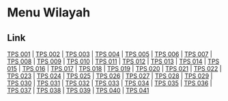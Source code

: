 # Menu Wilayah

## Link

[TPS 001](https://github.com/gigit-pemilu/pemilu-2024-93-papua-selatan/tree/main/pileg-dpr/hitung-suara/sub/93-papua-selatan/sub/04-asmat/sub/01-agats/sub/2005-bis-agats/sub/001-tps)
 | 
[TPS 002](https://github.com/gigit-pemilu/pemilu-2024-93-papua-selatan/tree/main/pileg-dpr/hitung-suara/sub/93-papua-selatan/sub/04-asmat/sub/01-agats/sub/2005-bis-agats/sub/002-tps)
 | 
[TPS 003](https://github.com/gigit-pemilu/pemilu-2024-93-papua-selatan/tree/main/pileg-dpr/hitung-suara/sub/93-papua-selatan/sub/04-asmat/sub/01-agats/sub/2005-bis-agats/sub/003-tps)
 | 
[TPS 004](https://github.com/gigit-pemilu/pemilu-2024-93-papua-selatan/tree/main/pileg-dpr/hitung-suara/sub/93-papua-selatan/sub/04-asmat/sub/01-agats/sub/2005-bis-agats/sub/004-tps)
 | 
[TPS 005](https://github.com/gigit-pemilu/pemilu-2024-93-papua-selatan/tree/main/pileg-dpr/hitung-suara/sub/93-papua-selatan/sub/04-asmat/sub/01-agats/sub/2005-bis-agats/sub/005-tps)
 | 
[TPS 006](https://github.com/gigit-pemilu/pemilu-2024-93-papua-selatan/tree/main/pileg-dpr/hitung-suara/sub/93-papua-selatan/sub/04-asmat/sub/01-agats/sub/2005-bis-agats/sub/006-tps)
 | 
[TPS 007](https://github.com/gigit-pemilu/pemilu-2024-93-papua-selatan/tree/main/pileg-dpr/hitung-suara/sub/93-papua-selatan/sub/04-asmat/sub/01-agats/sub/2005-bis-agats/sub/007-tps)
 | 
[TPS 008](https://github.com/gigit-pemilu/pemilu-2024-93-papua-selatan/tree/main/pileg-dpr/hitung-suara/sub/93-papua-selatan/sub/04-asmat/sub/01-agats/sub/2005-bis-agats/sub/008-tps)
 | 
[TPS 009](https://github.com/gigit-pemilu/pemilu-2024-93-papua-selatan/tree/main/pileg-dpr/hitung-suara/sub/93-papua-selatan/sub/04-asmat/sub/01-agats/sub/2005-bis-agats/sub/009-tps)
 | 
[TPS 010](https://github.com/gigit-pemilu/pemilu-2024-93-papua-selatan/tree/main/pileg-dpr/hitung-suara/sub/93-papua-selatan/sub/04-asmat/sub/01-agats/sub/2005-bis-agats/sub/010-tps)
 | 
[TPS 011](https://github.com/gigit-pemilu/pemilu-2024-93-papua-selatan/tree/main/pileg-dpr/hitung-suara/sub/93-papua-selatan/sub/04-asmat/sub/01-agats/sub/2005-bis-agats/sub/011-tps)
 | 
[TPS 012](https://github.com/gigit-pemilu/pemilu-2024-93-papua-selatan/tree/main/pileg-dpr/hitung-suara/sub/93-papua-selatan/sub/04-asmat/sub/01-agats/sub/2005-bis-agats/sub/012-tps)
 | 
[TPS 013](https://github.com/gigit-pemilu/pemilu-2024-93-papua-selatan/tree/main/pileg-dpr/hitung-suara/sub/93-papua-selatan/sub/04-asmat/sub/01-agats/sub/2005-bis-agats/sub/013-tps)
 | 
[TPS 014](https://github.com/gigit-pemilu/pemilu-2024-93-papua-selatan/tree/main/pileg-dpr/hitung-suara/sub/93-papua-selatan/sub/04-asmat/sub/01-agats/sub/2005-bis-agats/sub/014-tps)
 | 
[TPS 015](https://github.com/gigit-pemilu/pemilu-2024-93-papua-selatan/tree/main/pileg-dpr/hitung-suara/sub/93-papua-selatan/sub/04-asmat/sub/01-agats/sub/2005-bis-agats/sub/015-tps)
 | 
[TPS 016](https://github.com/gigit-pemilu/pemilu-2024-93-papua-selatan/tree/main/pileg-dpr/hitung-suara/sub/93-papua-selatan/sub/04-asmat/sub/01-agats/sub/2005-bis-agats/sub/016-tps)
 | 
[TPS 017](https://github.com/gigit-pemilu/pemilu-2024-93-papua-selatan/tree/main/pileg-dpr/hitung-suara/sub/93-papua-selatan/sub/04-asmat/sub/01-agats/sub/2005-bis-agats/sub/017-tps)
 | 
[TPS 018](https://github.com/gigit-pemilu/pemilu-2024-93-papua-selatan/tree/main/pileg-dpr/hitung-suara/sub/93-papua-selatan/sub/04-asmat/sub/01-agats/sub/2005-bis-agats/sub/018-tps)
 | 
[TPS 019](https://github.com/gigit-pemilu/pemilu-2024-93-papua-selatan/tree/main/pileg-dpr/hitung-suara/sub/93-papua-selatan/sub/04-asmat/sub/01-agats/sub/2005-bis-agats/sub/019-tps)
 | 
[TPS 020](https://github.com/gigit-pemilu/pemilu-2024-93-papua-selatan/tree/main/pileg-dpr/hitung-suara/sub/93-papua-selatan/sub/04-asmat/sub/01-agats/sub/2005-bis-agats/sub/020-tps)
 | 
[TPS 021](https://github.com/gigit-pemilu/pemilu-2024-93-papua-selatan/tree/main/pileg-dpr/hitung-suara/sub/93-papua-selatan/sub/04-asmat/sub/01-agats/sub/2005-bis-agats/sub/021-tps)
 | 
[TPS 022](https://github.com/gigit-pemilu/pemilu-2024-93-papua-selatan/tree/main/pileg-dpr/hitung-suara/sub/93-papua-selatan/sub/04-asmat/sub/01-agats/sub/2005-bis-agats/sub/022-tps)
 | 
[TPS 023](https://github.com/gigit-pemilu/pemilu-2024-93-papua-selatan/tree/main/pileg-dpr/hitung-suara/sub/93-papua-selatan/sub/04-asmat/sub/01-agats/sub/2005-bis-agats/sub/023-tps)
 | 
[TPS 024](https://github.com/gigit-pemilu/pemilu-2024-93-papua-selatan/tree/main/pileg-dpr/hitung-suara/sub/93-papua-selatan/sub/04-asmat/sub/01-agats/sub/2005-bis-agats/sub/024-tps)
 | 
[TPS 025](https://github.com/gigit-pemilu/pemilu-2024-93-papua-selatan/tree/main/pileg-dpr/hitung-suara/sub/93-papua-selatan/sub/04-asmat/sub/01-agats/sub/2005-bis-agats/sub/025-tps)
 | 
[TPS 026](https://github.com/gigit-pemilu/pemilu-2024-93-papua-selatan/tree/main/pileg-dpr/hitung-suara/sub/93-papua-selatan/sub/04-asmat/sub/01-agats/sub/2005-bis-agats/sub/026-tps)
 | 
[TPS 027](https://github.com/gigit-pemilu/pemilu-2024-93-papua-selatan/tree/main/pileg-dpr/hitung-suara/sub/93-papua-selatan/sub/04-asmat/sub/01-agats/sub/2005-bis-agats/sub/027-tps)
 | 
[TPS 028](https://github.com/gigit-pemilu/pemilu-2024-93-papua-selatan/tree/main/pileg-dpr/hitung-suara/sub/93-papua-selatan/sub/04-asmat/sub/01-agats/sub/2005-bis-agats/sub/028-tps)
 | 
[TPS 029](https://github.com/gigit-pemilu/pemilu-2024-93-papua-selatan/tree/main/pileg-dpr/hitung-suara/sub/93-papua-selatan/sub/04-asmat/sub/01-agats/sub/2005-bis-agats/sub/029-tps)
 | 
[TPS 030](https://github.com/gigit-pemilu/pemilu-2024-93-papua-selatan/tree/main/pileg-dpr/hitung-suara/sub/93-papua-selatan/sub/04-asmat/sub/01-agats/sub/2005-bis-agats/sub/030-tps)
 | 
[TPS 031](https://github.com/gigit-pemilu/pemilu-2024-93-papua-selatan/tree/main/pileg-dpr/hitung-suara/sub/93-papua-selatan/sub/04-asmat/sub/01-agats/sub/2005-bis-agats/sub/031-tps)
 | 
[TPS 032](https://github.com/gigit-pemilu/pemilu-2024-93-papua-selatan/tree/main/pileg-dpr/hitung-suara/sub/93-papua-selatan/sub/04-asmat/sub/01-agats/sub/2005-bis-agats/sub/032-tps)
 | 
[TPS 033](https://github.com/gigit-pemilu/pemilu-2024-93-papua-selatan/tree/main/pileg-dpr/hitung-suara/sub/93-papua-selatan/sub/04-asmat/sub/01-agats/sub/2005-bis-agats/sub/033-tps)
 | 
[TPS 034](https://github.com/gigit-pemilu/pemilu-2024-93-papua-selatan/tree/main/pileg-dpr/hitung-suara/sub/93-papua-selatan/sub/04-asmat/sub/01-agats/sub/2005-bis-agats/sub/034-tps)
 | 
[TPS 035](https://github.com/gigit-pemilu/pemilu-2024-93-papua-selatan/tree/main/pileg-dpr/hitung-suara/sub/93-papua-selatan/sub/04-asmat/sub/01-agats/sub/2005-bis-agats/sub/035-tps)
 | 
[TPS 036](https://github.com/gigit-pemilu/pemilu-2024-93-papua-selatan/tree/main/pileg-dpr/hitung-suara/sub/93-papua-selatan/sub/04-asmat/sub/01-agats/sub/2005-bis-agats/sub/036-tps)
 | 
[TPS 037](https://github.com/gigit-pemilu/pemilu-2024-93-papua-selatan/tree/main/pileg-dpr/hitung-suara/sub/93-papua-selatan/sub/04-asmat/sub/01-agats/sub/2005-bis-agats/sub/037-tps)
 | 
[TPS 038](https://github.com/gigit-pemilu/pemilu-2024-93-papua-selatan/tree/main/pileg-dpr/hitung-suara/sub/93-papua-selatan/sub/04-asmat/sub/01-agats/sub/2005-bis-agats/sub/038-tps)
 | 
[TPS 039](https://github.com/gigit-pemilu/pemilu-2024-93-papua-selatan/tree/main/pileg-dpr/hitung-suara/sub/93-papua-selatan/sub/04-asmat/sub/01-agats/sub/2005-bis-agats/sub/039-tps)
 | 
[TPS 040](https://github.com/gigit-pemilu/pemilu-2024-93-papua-selatan/tree/main/pileg-dpr/hitung-suara/sub/93-papua-selatan/sub/04-asmat/sub/01-agats/sub/2005-bis-agats/sub/040-tps)
 | 
[TPS 041](https://github.com/gigit-pemilu/pemilu-2024-93-papua-selatan/tree/main/pileg-dpr/hitung-suara/sub/93-papua-selatan/sub/04-asmat/sub/01-agats/sub/2005-bis-agats/sub/041-tps)

